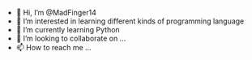 - 👋 Hi, I’m @MadFinger14
- 👀 I’m interested in learning different kinds of programming language
- 🌱 I’m currently learning Python
- 💞️ I’m looking to collaborate on ...
- 📫 How to reach me ...

<!---
MadFinger14/MadFinger14 is a ✨ special ✨ repository because its `README.md` (this file) appears on your GitHub profile.
You can click the Preview link to take a look at your changes.
--->
